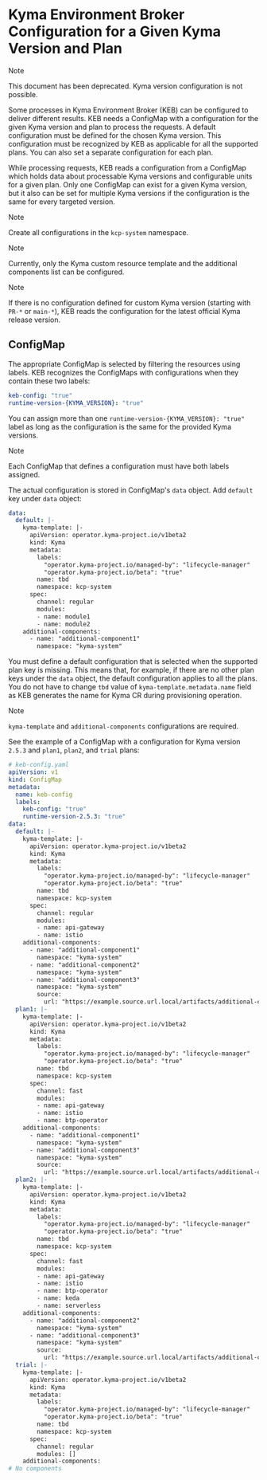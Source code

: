 # Kyma Environment Broker Configuration for a Given Kyma Version and Plan

> [!NOTE] 
> This document has been deprecated. Kyma version configuration is not possible.

Some processes in Kyma Environment Broker (KEB) can be configured to deliver different results. KEB needs a ConfigMap with a configuration for the given Kyma version and plan to process the requests. 
A default configuration must be defined for the chosen Kyma version. This configuration must be recognized by KEB as applicable for all the supported plans. You can also set a separate configuration for each plan.
  
While processing requests, KEB reads a configuration from a ConfigMap which holds data about processable Kyma versions and configurable units for a given plan. Only one ConfigMap can exist for a given Kyma version, but it also can be set for multiple Kyma versions if the configuration is the same for every targeted version.

> [!NOTE] 
> Create all configurations in the `kcp-system` namespace.

> [!NOTE] 
> Currently, only the Kyma custom resource template and the additional components list can be configured.

> [!NOTE] 
> If there is no configuration defined for custom Kyma version (starting with `PR-*` or `main-*`), KEB reads the configuration for the latest official Kyma release version.

## ConfigMap  

The appropriate ConfigMap is selected by filtering the resources using labels. KEB recognizes the ConfigMaps with configurations when they contain these two labels:

```yaml
keb-config: "true"
runtime-version-{KYMA_VERSION}: "true"
```

You can assign more than one ```runtime-version-{KYMA_VERSION}: "true"``` label as long as the configuration is the same for the provided Kyma versions.

> [!NOTE] 
> Each ConfigMap that defines a configuration must have both labels assigned.

The actual configuration is stored in ConfigMap's `data` object. Add `default` key under `data` object:

```yaml
data:
  default: |-
    kyma-template: |-
      apiVersion: operator.kyma-project.io/v1beta2
      kind: Kyma
      metadata:
        labels:
          "operator.kyma-project.io/managed-by": "lifecycle-manager"
          "operator.kyma-project.io/beta": "true"
        name: tbd
        namespace: kcp-system
      spec:
        channel: regular
        modules:
        - name: module1
        - name: module2
    additional-components:
      - name: "additional-component1"
        namespace: "kyma-system"
```

You must define a default configuration that is selected when the supported plan key is missing. This means that, for example, if there are no other plan keys under the `data` object, the default configuration applies to all the plans. You do not have to change `tbd` value of `kyma-template.metadata.name` field as KEB generates the name for Kyma CR during provisioning operation.

> [!NOTE] 
> `kyma-template` and `additional-components` configurations are required.

See the example of a ConfigMap with a configuration for Kyma version `2.5.3` and `plan1`, `plan2`, and `trial` plans:

```yaml
# keb-config.yaml
apiVersion: v1
kind: ConfigMap
metadata:
  name: keb-config
  labels:
    keb-config: "true"
    runtime-version-2.5.3: "true"
data:
  default: |-
    kyma-template: |-
      apiVersion: operator.kyma-project.io/v1beta2
      kind: Kyma
      metadata:
        labels:
          "operator.kyma-project.io/managed-by": "lifecycle-manager"
          "operator.kyma-project.io/beta": "true"
        name: tbd
        namespace: kcp-system
      spec:
        channel: regular
        modules:
        - name: api-gateway
        - name: istio
    additional-components:
      - name: "additional-component1"
        namespace: "kyma-system"
      - name: "additional-component2"
        namespace: "kyma-system"
      - name: "additional-component3"
        namespace: "kyma-system"
        source:
          url: "https://example.source.url.local/artifacts/additional-component3-0.0.1.tgz"
  plan1: |-
    kyma-template: |-
      apiVersion: operator.kyma-project.io/v1beta2
      kind: Kyma
      metadata:
        labels:
          "operator.kyma-project.io/managed-by": "lifecycle-manager"
          "operator.kyma-project.io/beta": "true"
        name: tbd
        namespace: kcp-system
      spec:
        channel: fast
        modules:
        - name: api-gateway
        - name: istio
        - name: btp-operator
    additional-components:
      - name: "additional-component1"
        namespace: "kyma-system"
      - name: "additional-component3"
        namespace: "kyma-system"
        source:
          url: "https://example.source.url.local/artifacts/additional-component3-0.0.1.tgz"
  plan2: |-
    kyma-template: |-
      apiVersion: operator.kyma-project.io/v1beta2
      kind: Kyma
      metadata:
        labels:
          "operator.kyma-project.io/managed-by": "lifecycle-manager"
          "operator.kyma-project.io/beta": "true"
        name: tbd
        namespace: kcp-system
      spec:
        channel: fast
        modules:
        - name: api-gateway
        - name: istio
        - name: btp-operator
        - name: keda
        - name: serverless
    additional-components:
      - name: "additional-component2"
        namespace: "kyma-system"
      - name: "additional-component3"
        namespace: "kyma-system"
        source:
          url: "https://example.source.url.local/artifacts/additional-component3-0.0.1.tgz"
  trial: |-
    kyma-template: |-
      apiVersion: operator.kyma-project.io/v1beta2
      kind: Kyma
      metadata:
        labels:
          "operator.kyma-project.io/managed-by": "lifecycle-manager"
          "operator.kyma-project.io/beta": "true"
        name: tbd
        namespace: kcp-system
      spec:
        channel: regular
        modules: []
    additional-components:
# No components

```
